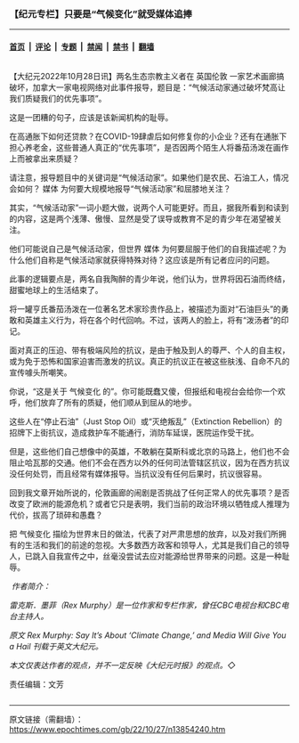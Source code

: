 ### 【纪元专栏】只要是“气候变化”就受媒体追捧

---

#### [首页](../../../..?n13854240) &nbsp;|&nbsp; [评论](../../../../../epoch-comment?n13854240) &nbsp;|&nbsp; [专题](../../../../../epoch-special?n13854240) &nbsp;|&nbsp; [禁闻](../../../../../epoch-news?n13854240) &nbsp;|&nbsp; [禁书](../../../../../books?n13854240) &nbsp;|&nbsp; [翻墙](https://github.com/gfw-breaker/nogfw/blob/master/README.md?n13854240)


<div class="column" id="artbody" itemprop="articleBody">
 <!-- article content begin -->
 <p>
  【大纪元2022年10月28日讯】两名生态宗教主义者在
  <ok href="https://www.epochtimes.com/gb/tag/%E8%8B%B1%E5%9B%BD%E4%BC%A6%E6%95%A6.html">
   英国伦敦
  </ok>
  一家艺术画廊搞破坏，加拿大一家电视网络对此事件报导，题目是：“气候活动家通过破坏梵高让我们质疑我们的优先事项”。
 </p>
 <p>
  这是一团糟的句子，应该是该新闻机构的耻辱。
 </p>
 <p>
  在高通胀下如何还贷款？在COVID-19肆虐后如何修复你的小企业？还有在通胀下担心养老金，这些普通人真正的“优先事项”，是否因两个陌生人将番茄汤泼在画作上而被拿出来质疑？
 </p>
 <p>
  请注意，报导题目中的关键词是“气候活动家”。如果他们是农民、石油工人，情况会如何？
  <ok href="https://www.epochtimes.com/gb/tag/%E5%AA%92%E4%BD%93.html">
   媒体
  </ok>
  为何要大规模地报导“气候活动家”和屈膝地关注？
 </p>
 <p>
  其实，“气候活动家”一词小题大做，说两个人可能更好。而且，据我所看到和读到的内容，这是两个浅薄、傲慢、显然是受了误导或教育不足的青少年在渴望被关注。
 </p>
 <p>
  他们可能说自己是气候活动家，但世界
  <ok href="https://www.epochtimes.com/gb/tag/%E5%AA%92%E4%BD%93.html">
   媒体
  </ok>
  为何要屈服于他们的自我描述呢？为什么他们自称是气候活动家就获得特殊对待？这应该是所有记者应问的问题。
 </p>
 <p>
  此事的逻辑要点是，两名自我陶醉的青少年说，他们认为，世界将因石油而终结，甜蜜地球上的生活结束了。
 </p>
 <p>
  将一罐亨氏番茄汤泼在一位著名艺术家珍贵作品上，被描述为面对“石油巨头”的勇敢和英雄主义行为，将在各个时代回响。不过，该两人的脸上，将有“泼汤者”的印记。
 </p>
 <p>
  面对真正的压迫、带有极端风险的抗议，是由于触及到人的尊严、个人的自主权，或为免于恐怖和国家迫害而激发的抗议。真正的抗议正在被这些肤浅、自命不凡的宣传噱头所嘲笑。
 </p>
 <p>
  你说，“这是关于
  <ok href="https://www.epochtimes.com/gb/tag/%E6%B0%94%E5%80%99%E5%8F%98%E5%8C%96.html">
   气候变化
  </ok>
  的”。你可能既蠢又傻，但报纸和电视台会给你一个欢呼，他们放弃了所有的质疑，他们顺从到屈从的地步。
 </p>
 <p>
  这些人在“停止石油”（Just Stop Oil）或“灭绝叛乱”（Extinction Rebellion）的招牌下上街抗议，造成救护车不能通行，消防车延误，医院运作受干扰。
 </p>
 <p>
  但是，这些他们自己想像中的英雄，不敢躺在莫斯科或北京的马路上，他们也不会阻止哈瓦那的交通。他们不会在西方以外的任何司法管辖区抗议，因为在西方抗议没任何处罚，而且经常有媒体报导。当抗议没有任何后果时，抗议很容易。
 </p>
 <p>
  回到我文章开始所说的，伦敦画廊的闹剧是否挑战了任何正常人的优先事项？是否改变了欧洲的能源危机？或者它只是表明，我们当前的政治环境以牺牲成人推理为代价，拔高了琐碎和愚蠢？
 </p>
 <p>
  把
  <ok href="https://www.epochtimes.com/gb/tag/%E6%B0%94%E5%80%99%E5%8F%98%E5%8C%96.html">
   气候变化
  </ok>
  描绘为世界末日的做法，代表了对严肃思想的放弃，以及对我们所拥有的生活和我们的前途的忽视。大多数西方政客和领导人，尤其是我们自己的领导人，已跳入自我宣传之中，丝毫没尝试去应对能源给世界带来的问题。这是一种耻辱。
 </p>
 <p>
  <em>
   <ok href="https://i.epochtimes.com/assets/uploads/2022/10/id13854241-WEB_RexMurphy.jpg">
    <img alt="" class="wp-image-13854241 alignleft" src="https://i.epochtimes.com/assets/uploads/2022/10/id13854241-WEB_RexMurphy.jpg"/>
   </ok>
   作者简介：
  </em>
 </p>
 <p>
  <em>
   雷克斯．墨菲（Rex Murphy）是一位作家和专栏作家，曾任CBC电视台和CBC电台主持人。
  </em>
 </p>
 <p>
  <em>
   原文
   <ok href="https://www.theepochtimes.com/rex-murphy-say-its-about-climate-change-and-media-will-give-you-a-hail_4803662.html">
    Rex Murphy: Say It’s About ‘Climate Change,’ and Media Will Give You a Hail
   </ok>
   刊载于英文大纪元。
  </em>
 </p>
 <p>
  <em>
   本文仅表达作者的观点，并不一定反映《大纪元时报》的观点。◇
  </em>
 </p>
 <p>
  责任编辑：文芳
 </p>
 <!-- article content end -->
</div>


---

原文链接（需翻墙）：https://www.epochtimes.com/gb/22/10/27/n13854240.htm